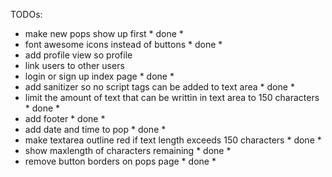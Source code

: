 TODOs:
- make new pops show up first * done *
- font awesome icons instead of buttons * done *
- add profile view so profile 
- link users to other users
- login or sign up index page * done *
- add sanitizer so no script tags can be added to text area * done *
- limit the amount of text that can be writtin in text area to 150 characters * done *
- add footer * done *
- add date and time to pop * done *
- make textarea outline red if text length exceeds 150 characters * done *
- show maxlength of characters remaining * done *
- remove button borders on pops page * done *